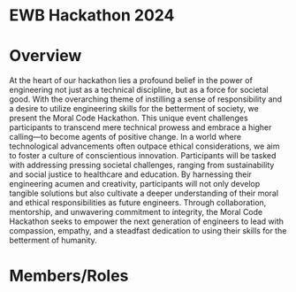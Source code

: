 # EWB Hackathon 2024
# Overview
At the heart of our hackathon lies a profound belief in the power of engineering not just as a technical discipline, but as a force for societal good. With the overarching theme of instilling a sense of responsibility and a desire to utilize engineering skills for the betterment of society, we present the Moral Code Hackathon. This unique event challenges participants to transcend mere technical prowess and embrace a higher calling—to become agents of positive change. In a world where technological advancements often outpace ethical considerations, we aim to foster a culture of conscientious innovation. Participants will be tasked with addressing pressing societal challenges, ranging from sustainability and social justice to healthcare and education. By harnessing their engineering acumen and creativity, participants will not only develop tangible solutions but also cultivate a deeper understanding of their moral and ethical responsibilities as future engineers. Through collaboration, mentorship, and unwavering commitment to integrity, the Moral Code Hackathon seeks to empower the next generation of engineers to lead with compassion, empathy, and a steadfast dedication to using their skills for the betterment of humanity.

# Members/Roles



